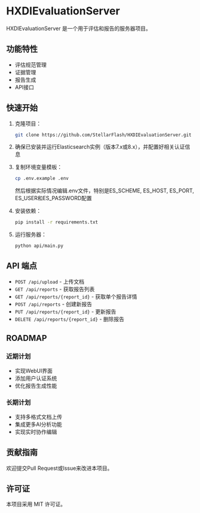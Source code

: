 # HXDIEvaluationServer

HXDIEvaluationServer 是一个用于评估和报告的服务器项目。

## 功能特性

- 评估规范管理
- 证据管理
- 报告生成
- API接口

## 快速开始

1. 克隆项目：
   ```bash
   git clone https://github.com/StellarFlash/HXDIEvaluationServer.git
   ```

2. 确保已安装并运行Elasticsearch实例（版本7.x或8.x），并配置好相关认证信息

3. 复制环境变量模板：
   ```bash
   cp .env.example .env
   ```
   然后根据实际情况编辑.env文件，特别是ES_SCHEME, ES_HOST, ES_PORT, ES_USER和ES_PASSWORD配置

4. 安装依赖：
   ```bash
   pip install -r requirements.txt
   ```

5. 运行服务器：
   ```bash
   python api/main.py
   ```

## API 端点

- `POST /api/upload` - 上传文档
- `GET /api/reports` - 获取报告列表
- `GET /api/reports/{report_id}` - 获取单个报告详情
- `POST /api/reports` - 创建新报告
- `PUT /api/reports/{report_id}` - 更新报告
- `DELETE /api/reports/{report_id}` - 删除报告

## ROADMAP

### 近期计划
- 实现WebUI界面
- 添加用户认证系统
- 优化报告生成性能

### 长期计划
- 支持多格式文档上传
- 集成更多AI分析功能
- 实现实时协作编辑

## 贡献指南

欢迎提交Pull Request或Issue来改进本项目。

## 许可证

本项目采用 MIT 许可证。

